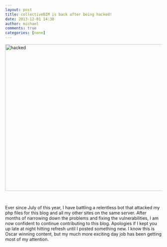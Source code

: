 ```yaml
---
layout: post
title: collectiveBIM is back after being hacked!
date: 2013-12-01 14:38
author: michael
comments: true
categories: [none]
---
```

<img class="alignnone size-large wp-image-1156" alt="hacked" src="http://collectivebim.com/wp-content/uploads/2013/12/hacked-840x472.jpg" width="840" height="472" />

&nbsp;

Ever since July of this year, I have battling a relentless bot that attacked my php files for this blog and all my other sites on the same server. After months of narrowing down the problems and fixing the vulnerabilities, I am now confident to continue contributing to this blog. Apologies if I kept you up late at night hitting refresh until I posted something new. I know this is Oscar winning content, but my much more exciting day job has been getting most of my attention.
